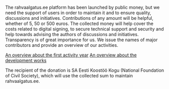 The rahvaalgatus.ee platform has been launched by public money, but we need the support of users in order to maintain it and to ensure quality, discussions and initiatives. Contributions of any amount will be helpful, whether of 5, 50 or 500 euros. The collected money will help cover the costs related to digital signing, to secure technical support and security and help towards advising the authors of discussions and initiatives. Transparency is of great importance for us. We issue the names of major contributors and provide an overview of our activities.

[An overview about the first activity year](http://help.rahvaalgatus.ee/abi/rahvaalgatusveebi-esitlus)
[An overview about the development works](https://github.com/rahvaalgatus/rahvaalgatus/projects/2)

The recipient of the donation is SA Eesti Koostöö Kogu (National Foundation of Civil Society), which will use the collected sum to maintain rahvaalgatus.ee.
